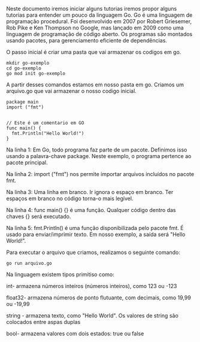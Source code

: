 Neste documento iremos iniciar alguns tutorias iremos propor alguns tutorias para entender um pouco da linguagem Go. Go é uma linguagem de programação procedural. Foi desenvolvido em 2007 por Robert Griesemer, Rob Pike e Ken Thompson no Google, mas lançado em 2009 como uma linguagem de programação de código aberto. Os programas são montados usando pacotes, para gerenciamento eficiente de dependências. 

O passo inicial é criar uma pasta que vai armazenar os codigos em go.
```
mkdir go-exemplo
cd go-exemplo
go mod init go-exemplo
```

A partir desses comandos estamos em nosso pasta em go. Criamos um arquivo.go que vai armazenar o nosso codigo inicial. 

```
package main
import ("fmt")


// Este é um comentario em GO
func main() {
  fmt.Println("Hello World!")
}
```

Na linha 1: Em Go, todo programa faz parte de um pacote. Definimos isso usando a palavra-chave package. Neste exemplo, o programa pertence ao pacote principal.

Na linha 2: import ("fmt") nos permite importar arquivos incluídos no pacote fmt.

Na linha 3: Uma linha em branco. Ir ignora o espaço em branco. Ter espaços em branco no código torna-o mais legível.

Na linha 4: func main() {} é uma função. Qualquer código dentro das chaves {} será executado.

Na linha 5: fmt.Println() é uma função disponibilizada pelo pacote fmt. É usado para enviar/imprimir texto. Em nosso exemplo, a saída será "Hello World!".

Para executar o arquivo que criamos, realizamos o seguinte comando:

```
go run arquivo.go 
```

Na linguagem existem tipos primitiso como:

int- armazena números inteiros (números inteiros), como 123 ou -123

float32- armazena números de ponto flutuante, com decimais, como 19,99 ou -19,99

string - armazena texto, como "Hello World". Os valores de string são colocados entre aspas duplas

bool- armazena valores com dois estados: true ou false